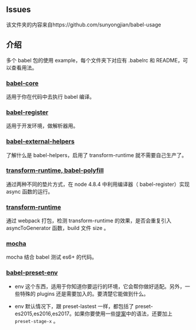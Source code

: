## Issues
该文件夹的内容来自https://github.com/sunyongjian/babel-usage

## 介绍
多个 babel 包的使用 example，每个文件夹下对应有 .babelrc 和 README，可以查看用法。

### [babel-core](babel-core)
适用于你在代码中去执行 babel 编译。

### [babel-register](register)
适用于开发环境，做解析器用。

### [babel-external-helpers](helpers)
了解什么是 babel-helpers，启用了 transform-runtime 就不需要自己生产了。

### [transform-runtime, babel-polyfill](async-demo)

通过两种不同的垫片方式，在 node 4.8.4 中利用编译器（ babel-register）实现 async 函数的运行。

### [transform-runtime](runtime)

通过 webpack 打包，检测 transform-runtime 的效果，是否会重复引入 asyncToGenerator 函数，build 文件 size 。

### [mocha](test)

mocha 结合 babel 测试 es6+ 的代码。

### [babel-preset-env](env)

- env 这个东西，适用于你知道你要运行的环境，它会帮你做好适配。另外，一些特殊的 plugins 还是需要加入的。要清楚它能做到什么。

- env 默认情况下，跟 preset-lastest 一样，都包括了 preset-es2015,es2016,es2017。如果你要使用一些[提案](http://exploringjs.com/es2016-es2017/ch_tc39-process.html)中的语法，还要加上 `preset-stage-x` 。





